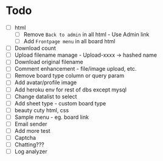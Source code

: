 # Todo

* [ ] html
    * [ ] Remove `Back to admin` in all html - Use Admin link
    * [ ] Add `Frontpage menu` in all board html
* [ ] Download count
* [ ] Upload filename manage - Upload-xxxx -> hashed name
* [ ] Download original filename
* [ ] Comment enhancement - file/image upload, etc.
* [ ] Remove board type column or query param
* [ ] Add avatar/profile image
* [ ] Add heroku env for rest of dbs except mysql
* [ ] Change datalist to select
* [ ] Add sheet type - custom board type
* [ ] beauty cuty html, css
* [ ] Sample menu - eg. board link
* [ ] Email sender
* [ ] Add more test
* [ ] Captcha
* [ ] Chatting???
* [ ] Log analyzer